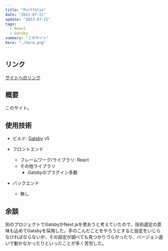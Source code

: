 ```yaml
---
title: "Portfolio"
date: "2023-07-21"
update: "2023-07-21"
tags:
  - React
  - Gatsby
summary: "このサイト"
hero: "./hero.png"
---
```


## リンク

[サイトへのリンク](/)

## 概要

このサイト。

## 使用技術

- ビルド: [Gatsby](https://github.com/gatsbyjs/gatsby) v5

- フロントエンド
  - フレームワーク/ライブラリ: React
  - その他ライブラリ
    - Gatsbyのプラグイン多数

- バックエンド
  - 無し

## 余談

別のプロジェクトでGatsbyかNext.jsを使おうと考えていたので、技術選定の意味も込めてGatsbyを採用した。手のこんだことをやろうとすると設定をいじらなければならないが、その設定が調べても見つかりづらかったり、バージョン違いで動かなかったりといったことが多く苦労した。
